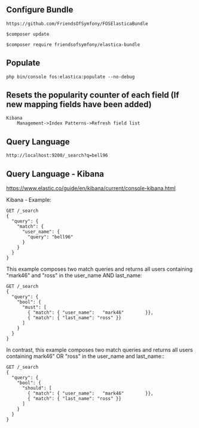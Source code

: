 ## Configure Bundle

```
https://github.com/FriendsOfSymfony/FOSElasticaBundle
```


```
$composer update
```

```
$composer require friendsofsymfony/elastica-bundle
```

## Populate

```
php bin/console fos:elastica:populate --no-debug
```

## Resets the popularity counter of each field (If new mapping fields have been added)
```
Kibana
    Management->Index Patterns->Refresh field list
```

## Query Language 
```
http://localhost:9200/_search?q=bell96
```

## Query Language - Kibana

https://www.elastic.co/guide/en/kibana/current/console-kibana.html

Kibana - Example:
```
GET /_search
{
  "query": {
    "match": {
      "user_name": {
        "query": "bell96"
      }
    }
  }
}

```


This example composes two match queries and returns all users containing "mark46" and "ross" in the user_name AND last_name:

```
GET /_search
{
  "query": { 
    "bool": { 
      "must": [
        { "match": { "user_name":   "mark46"        }}, 
        { "match": { "last_name": "ross" }}  
      ]
    }
  }
}
```

In contrast, this example composes two match queries and returns all users containing mark46" OR "ross" in the user_name and last_name::
```
GET /_search
{
  "query": { 
    "bool": { 
      "should": [
        { "match": { "user_name":   "mark46"        }}, 
        { "match": { "last_name": "ross" }}  
      ]
    }
  }
}
```


